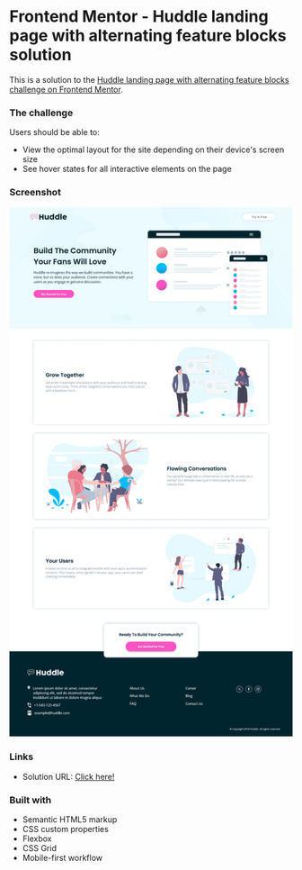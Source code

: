 # Frontend Mentor - Huddle landing page with alternating feature blocks solution

This is a solution to the [Huddle landing page with alternating feature blocks challenge on Frontend Mentor](https://www.frontendmentor.io/challenges/huddle-landing-page-with-alternating-feature-blocks-5ca5f5981e82137ec91a5100).

 
### The challenge

Users should be able to:

- View the optimal layout for the site depending on their device's screen size
- See hover states for all interactive elements on the page

### Screenshot

![screenshot](./assets/images/screenshot.png)


### Links

- Solution URL: [Click here!](https://your-solution-url.com)

### Built with

- Semantic HTML5 markup
- CSS custom properties
- Flexbox
- CSS Grid
- Mobile-first workflow